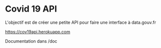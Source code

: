 # Covid 19 API

L'objectif est de créer une petite API pour faire une interface à data.gouv.fr

<https://cov19api.herokuapp.com>

Documentation dans /doc